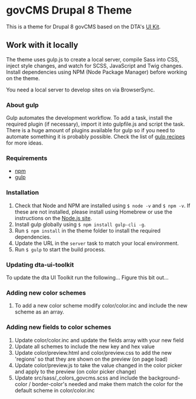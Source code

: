 # govCMS Drupal 8 Theme

This is a theme for Drupal 8 govCMS based on the DTA's [UI Kit](https://github.com/govau/uikit).

## Work with it locally

The theme uses gulp.js to create a local server, compile Sass into CSS, inject style changes, and watch for SCSS, JavaScript and Twig changes. Install dependencies using NPM (Node Package Manager) before working on the theme.

You need a local server to develop sites on via BrowserSync.

### About gulp

Gulp automates the development workflow. To add a task, install the required plugin (if necessary), import it into gulpfile.js and script the task. There is a huge amount of plugins available for gulp so if you need to automate something it is probably possible. Check the list of [gulp recipes](https://github.com/gulpjs/gulp/tree/master/docs/recipes) for more ideas.

### Requirements

- [npm](https://www.npmjs.com/)
- [gulp](https://gulpjs.com/)

### Installation

1. Check that Node and NPM are installed using `$ node -v` and `$ npm -v`. If these are not installed, please install using Homebrew or use the instructions on the [Node.js site](https://nodejs.org/en/).
2. Install gulp globally using `$ npm install gulp-cli -g`.
3. Run `$ npm install` in the theme folder to install the required dependencies.
4. Update the URL in the `server` task to match your local environment.
5. Run `$ gulp` to start the build process.

### Updating dta-ui-toolkit
To update the dta UI Toolkit run the following...
Figure this bit out...

### Adding new color schemes
1. To add a new color scheme modify color/color.inc and include the new scheme as an array.

### Adding new fields to color schemes
1. Update color/color.inc and update the fields array with your new field
2. Update all schemes to include the new key and hex value
3. Update color/preview.html and color/preview.css to add the new 'regions' so that they are shown on the preview (on page load)
4. Update color/preview.js to take the value changed in the color picker and apply to the preview (on color picker change)
5. Update src/sass/_colors_govcms.scss and include the background-color / border-color's needed and make them match the color for the default scheme in color/color.inc
